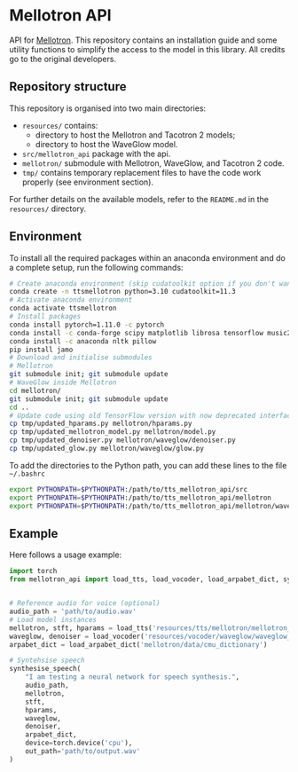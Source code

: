 # Mellotron API

API for [Mellotron](https://github.com/NVIDIA/mellotron).
This repository contains an installation guide and some utility functions to simplify the access to the model in this library.
All credits go to the original developers.

## Repository structure

This repository is organised into two main directories:

- `resources/` contains:
    - directory to host the Mellotron and Tacotron 2 models;
    - directory to host the WaveGlow model.
- `src/mellotron_api` package with the api.
- `mellotron/` submodule with Mellotron, WaveGlow, and Tacotron 2 code.
- `tmp/` contains temporary replacement files to have the code work properly (see environment section).

For further details on the available models, refer to the `README.md` in the `resources/` directory.

## Environment

To install all the required packages within an anaconda environment and do a complete setup, run the following commands:

```bash
# Create anaconda environment (skip cudatoolkit option if you don't want to use the GPU)
conda create -n ttsmellotron python=3.10 cudatoolkit=11.3
# Activate anaconda environment
conda activate ttsmellotron
# Install packages
conda install pytorch=1.11.0 -c pytorch
conda install -c conda-forge scipy matplotlib librosa tensorflow music21 inflect tensorboard tensorboardx unidecode
conda install -c anaconda nltk pillow
pip install jamo
# Download and initialise submodules
# Mellotron
git submodule init; git submodule update
# WaveGlow inside Mellotron
cd mellotron/
git submodule init; git submodule update
cd ..
# Update code using old TensorFlow version with now deprecated interfaces
cp tmp/updated_hparams.py mellotron/hparams.py
cp tmp/updated_mellotron_model.py mellotron/model.py
cp tmp/updated_denoiser.py mellotron/waveglow/denoiser.py
cp tmp/updated_glow.py mellotron/waveglow/glow.py
```

To add the directories to the Python path, you can add these lines to the file `~/.bashrc`

```bash
export PYTHONPATH=$PYTHONPATH:/path/to/tts_mellotron_api/src
export PYTHONPATH=$PYTHONPATH:/path/to/tts_mellotron_api/mellotron
export PYTHONPATH=$PYTHONPATH:/path/to/tts_mellotron_api/mellotron/waveglow
```

## Example

Here follows a usage example:
```python
import torch
from mellotron_api import load_tts, load_vocoder, load_arpabet_dict, synthesise_speech


# Reference audio for voice (optional)
audio_path = 'path/to/audio.wav'
# Load model instances
mellotron, stft, hparams = load_tts('resources/tts/mellotron/mellotron_libritts.pt')
waveglow, denoiser = load_vocoder('resources/vocoder/waveglow/waveglow_256channels_universal_v4.pt')
arpabet_dict = load_arpabet_dict('mellotron/data/cmu_dictionary')

# Syntehsise speech
synthesise_speech(
    "I am testing a neural network for speech synthesis.", 
    audio_path,
    mellotron,
    stft,
    hparams,
    waveglow,
    denoiser,
    arpabet_dict,
    device=torch.device('cpu'), 
    out_path='path/to/output.wav'
)
```
